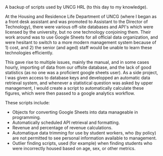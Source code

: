 A backup of scripts used by UNCG HRL (to this day to my knowledge).

At the Housing and Residence Life Department of UNCG (where I began as a front desk assistant and was promoted to Assistant to the Director of Technology), there were various off-site databases and API's which were licensed by the university, but no one technology conjoining them. Their work around was to use Google Sheets for all official data organization, and were hesitant to switch to a more modern management system because of 1) cost, and 2) the senior (and aged) staff would be unable to learn these technologies efficiently.

This gave rise to multiple issues, mainly the manual, and in some cases hourly, importing of data from our offsite database, and the lack of good statistics (as no one was a proficient google sheets user). As a side project, I was given access to database keys and developped an automatic data retrieval system, and whenever a statistical question was asked by upper management, I would create a script to automatically calculate these figures, which were then passed to a google analytics workflow. 

These scripts include:
- Objects for converting Google Sheets into data manageable in programming.
- Automatically scheduled API retrieval and formatting.
- Revenue and percentage of revenue calculations.
- Automatique data trimming for use by student workers, who (by policy) are not permitted to see personal information available to management.
- Outlier finding scripts, used (for example) when finding students who were incorrectly housed based on age, sex, or other metrics.
